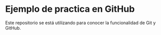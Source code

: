 # Ejemplo de practica en GitHub

Este repositorio se está utilizando para conocer la funcionalidad de Git y GitHub.